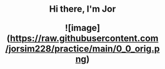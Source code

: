 <h1 align="center">Hi there, I'm Jor</a> 

![image] (https://raw.githubusercontent.com/jorsim228/practice/main/0_0_orig.png)

